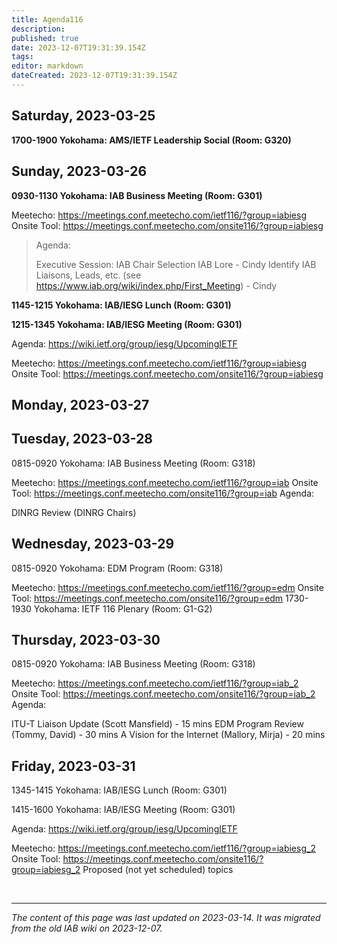```yaml
---
title: Agenda116
description: 
published: true
date: 2023-12-07T19:31:39.154Z
tags: 
editor: markdown
dateCreated: 2023-12-07T19:31:39.154Z
---
```


## Saturday, 2023-03-25
**1700-1900 Yokohama: AMS/IETF Leadership Social (Room: G320)**

## Sunday, 2023-03-26
**0930-1130 Yokohama: IAB Business Meeting (Room: G301)**

Meetecho: https://meetings.conf.meetecho.com/ietf116/?group=iabiesg
Onsite Tool: https://meetings.conf.meetecho.com/onsite116/?group=iabiesg

> Agenda:
> 
> Executive Session: IAB Chair Selection
> IAB Lore - Cindy
> Identify IAB Liaisons, Leads, etc. (see https://www.iab.org/wiki/index.php/First_Meeting) - Cindy

**1145-1215 Yokohama: IAB/IESG Lunch (Room: G301)**

**1215-1345 Yokohama: IAB/IESG Meeting (Room: G301)**

Agenda: https://wiki.ietf.org/group/iesg/UpcomingIETF

Meetecho: https://meetings.conf.meetecho.com/ietf116/?group=iabiesg
Onsite Tool: https://meetings.conf.meetecho.com/onsite116/?group=iabiesg

## Monday, 2023-03-27
## Tuesday, 2023-03-28
0815-0920 Yokohama: IAB Business Meeting (Room: G318)

Meetecho: https://meetings.conf.meetecho.com/ietf116/?group=iab
Onsite Tool: https://meetings.conf.meetecho.com/onsite116/?group=iab
Agenda:

DINRG Review (DINRG Chairs)

## Wednesday, 2023-03-29
0815-0920 Yokohama: EDM Program (Room: G318)

Meetecho: https://meetings.conf.meetecho.com/ietf116/?group=edm
Onsite Tool: https://meetings.conf.meetecho.com/onsite116/?group=edm
1730-1930 Yokohama: IETF 116 Plenary (Room: G1-G2)

## Thursday, 2023-03-30
0815-0920 Yokohama: IAB Business Meeting (Room: G318)

Meetecho: https://meetings.conf.meetecho.com/ietf116/?group=iab_2
Onsite Tool: https://meetings.conf.meetecho.com/onsite116/?group=iab_2
Agenda:

ITU-T Liaison Update (Scott Mansfield) - 15 mins
EDM Program Review (Tommy, David) - 30 mins
A Vision for the Internet (Mallory, Mirja) - 20 mins

## Friday, 2023-03-31
1345-1415 Yokohama: IAB/IESG Lunch (Room: G301)

1415-1600 Yokohama: IAB/IESG Meeting (Room: G301)

Agenda: https://wiki.ietf.org/group/iesg/UpcomingIETF

Meetecho: https://meetings.conf.meetecho.com/ietf116/?group=iabiesg_2
Onsite Tool: https://meetings.conf.meetecho.com/onsite116/?group=iabiesg_2
Proposed (not yet scheduled) topics

&nbsp;
&nbsp;
&nbsp;

---

*The content of this page was last updated on 2023-03-14. It was migrated from the old IAB wiki on 2023-12-07.*
